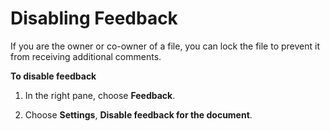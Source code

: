 # Disabling Feedback<a name="android_disable_feedback"></a>

If you are the owner or co\-owner of a file, you can lock the file to prevent it from receiving additional comments\.

**To disable feedback**

1. In the right pane, choose **Feedback**\.

1. Choose **Settings**, **Disable feedback for the document**\.